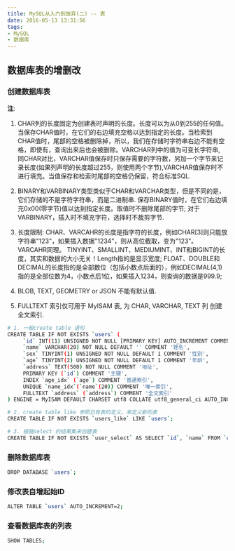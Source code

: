 ```yaml
---
title: MySQL从入门到放弃(二) -- 表
date: 2016-05-13 13:31:56
tags:
- MySQL
- 数据库
---
```


## 数据库表的增删改

### 创建数据库表

**注**:
1. CHAR列的长度固定为创建表时声明的长度。长度可以为从0到255的任何值。当保存CHAR值时，在它们的右边填充空格以达到指定的长度。当检索到CHAR值时，尾部的空格被删除掉，所以，我们在存储时字符串右边不能有空格，即使有，查询出来后也会被删除。VARCHAR列中的值为可变长字符串, 同CHAR对比，VARCHAR值保存时只保存需要的字符数，另加一个字节来记录长度(如果列声明的长度超过255，则使用两个字节),VARCHAR值保存时不进行填充。当值保存和检索时尾部的空格仍保留，符合标准SQL.

2. BINARY和VARBINARY类型类似于CHAR和VARCHAR类型，但是不同的是，它们存储的不是字符字符串，而是二进制串. 保存BINARY值时，在它们右边填充0x00(零字节)值以达到指定长度。取值时不删除尾部的字节; 对于VARBINARY，插入时不填充字符，选择时不裁剪字节.

3. 长度限制:
CHAR、VARCAHR的长度是指字符的长度，例如CHAR[3]则只能放字符串"123"，如果插入数据"1234"，则从高位截取，变为"123"。 VARCAHR同理。
TINYINT、SMALLINT、MEDIUMINT、INT和BIGINT的长度，其实和数据的大小无关！Length指的是显示宽度;
FLOAT、DOUBLE和DECIMAL的长度指的是全部数位（包括小数点后面的），例如DECIMAL(4,1)指的是全部位数为4，小数点后1位，如果插入1234，则查询的数据是999.9;

4. BLOB, TEXT, GEOMETRY or JSON 不能有默认值.

5. FULLTEXT 索引仅可用于 MyISAM 表, 为 CHAR, VARCHAR, TEXT 列 创建全文索引.
``` bash
# 1. 一般create table 语句
CREATE TABLE IF NOT EXISTS `users` (
     `id` INT(11) UNSIGNED NOT NULL [PRIMARY KEY] AUTO_INCREMENT COMMENT '用户id', 
     `name` VARCHAR(20) NOT NULL DEFAULT '' COMMENT '姓名',
     `sex` TINYINT(1) UNSIGNED NOT NULL DEFAULT 1 COMMENT '性别',
     `age` TINYINT(2) UNSIGNED NOT NULL DEFAULT 1 COMMENT '年龄', 
     `address` TEXT(500) NOT NULL COMMENT '地址',
     PRIMARY KEY (`id`) COMMENT '主键',
     INDEX `age_idx` (`age`) COMMENT '普通索引',
     UNIQUE `name_idx`(`name`(20)) COMMENT '唯一索引',
     FULLTEXT `address` (`address`) COMMENT '全文索引'
) ENGINE = MyISAM DEFAULT CHARSET utf8 COLLATE utf8_general_ci AUTO_INCREMENT=1 COMMENT '用户信息表';

# 2. create table like 参照已有表的定义，来定义新的表
CREATE TABLE IF NOT EXISTS `users_like` LIKE `users`;

# 3. 根据select 的结果集来创建表
CREATE TABLE IF NOT EXISTS `user_select` AS SELECT `id`, `name` FROM `users`;
```
### 删除数据库表
``` bash
DROP DATABASE `users`;
```

### 修改表自增起始ID
``` bash
ALTER TABLE `users` AUTO_INCREMENT=2;
```

### 查看数据库表的列表
``` bash
SHOW TABLES;
```